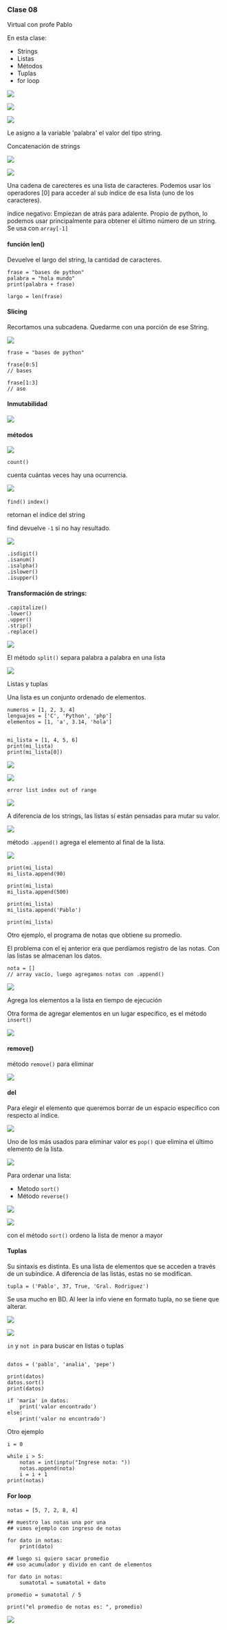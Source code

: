 ### Clase 08
Virtual con profe Pablo

En esta clase:

- Strings
- Listas
- Métodos
- Tuplas
- for loop

![](111-assets/ppt-33-tecnicas.png)

![](111-assets/ppt-34-tecnicas.png)

![](111-assets/ppt-35-tecnicas.png)

Le asigno a la variable 'palabra' el valor del tipo string.

Concatenación de strings

![](111-assets/ppt-36-tecnicas.png)

![](111-assets/ppt-38-tecnicas.png)

Una cadena de carecteres es una lista de caracteres. Podemos usar los operadores [0] para acceder al sub índice de esa lista (uno de los caracteres).

índice negativo: Empiezan de atrás para adalente. Propio de python, lo podemos usar principalmente para obtener el último número de un string. Se usa con `array[-1]`

#### función len()
Devuelve el largo del string, la cantidad de caracteres.

```
frase = "bases de python"
palabra = "hola mundo"
print(palabra + frase)

largo = len(frase)

```

#### Slicing
Recortamos una subcadena. Quedarme con una porción de ese String.

![](111-assets/ppt-39-tecnicas.png)

```
frase = "bases de python"

frase[0:5]
// bases

frase[1:3]
// ase

```

#### Inmutabilidad

![](111-assets/ppt-40-tecnicas.png)

#### métodos
![](111-assets/ppt-41-tecnicas.png)

`count()`

cuenta cuántas veces hay una ocurrencia.

![](111-assets/ppt-42-tecnicas.png)

`find()`
`index()`

retornan el índice del string

find devuelve `-1` si no hay resultado.

![](111-assets/ppt-43-tecnicas.png)

```
.isdigit()
.isanum()
.isalpha()
.islower()
.isupper()

```

#### Transformación de strings:

```
.capitalize()
.lower()
.upper()
.strip()
.replace()

```

![](111-assets/ppt-44-tecnicas.png)

El método `split()` separa palabra a palabra en una lista

![](111-assets/ppt-45-tecnicas.png)


Listas y tuplas

Una lista es un conjunto ordenado de elementos.

```
numeros = [1, 2, 3, 4]
lenguajes = ['C', 'Python', 'php']
elementos = [1, 'a', 3.14, 'hola']


mi_lista = [1, 4, 5, 6]
print(mi_lista)
print(mi_lista[0])

```

![](111-assets/ppt-46-tecnicas.png)

![](111-assets/ppt-47-tecnicas.png)

`error list index out of range`

![](111-assets/ppt-48-tecnicas.png)

A diferencia de los strings, las listas sí están pensadas para mutar su valor.

![](111-assets/ppt-49-tecnicas.png)

método `.append()` agrega el elemento al final de la lista.

![](111-assets/ppt-50-tecnicas.png)

```
print(mi_lista)
mi_lista.append(90)

print(mi_lista)
mi_lista.append(500)

print(mi_lista)
mi_lista.append('Pablo')

print(mi_lista)
```

Otro ejemplo, el programa de notas que obtiene su promedio.

El problema con el ej anterior era que perdíamos registro de las notas. Con las listas se almacenan los datos.

```
nota = []
// array vacío, luego agregamos notas con .append()

```

![](111-assets/ppt-52-tecnicas.png)

Agrega los elementos a la lista en tiempo de ejecución

Otra forma de agregar elementos en un lugar específico, es el método `insert()`

![](111-assets/ppt-53-tecnicas.png)

#### remove()

método `remove()` para eliminar

![](111-assets/ppt-54-tecnicas.png)

#### del

Para elegir el elemento que queremos borrar de un espacio específico con respecto al índice.

![](111-assets/ppt-55-tecnicas.png)

Uno de los más usados para eliminar valor es `pop()` que elimina el último elemento de la lista.

![](111-assets/ppt-56-tecnicas.png)

Para ordenar una lista:

- Metodo `sort()`
- Método `reverse()`

![](111-assets/ppt-57-tecnicas.png)

![](111-assets/ppt-58-tecnicas.png)

con el método `sort()` ordeno la lista de menor a mayor

#### Tuplas
Su sintaxis es distinta. Es una lista de elementos que se acceden a través de un subíndice. A diferencia de las listas, estas no se modifican.

`tupla = ('Pablo', 37, True, 'Gral. Rodriguez')`

Se usa mucho en BD. Al leer la info viene en formato tupla, no se tiene que alterar.

![](111-assets/ppt-59-tecnicas.png)

![](111-assets/ppt-60-tecnicas.png)

`in` y `not in` para buscar en listas o tuplas

```

datos = ('pablo', 'analia', 'pepe')

print(datos)
datos.sort()
print(datos)

if 'maria' in datos:
	print('valor encontrado')
else:
	print('valor no encontrado')

```

Otro ejemplo

```
i = 0

while i > 5:
	notas = int(inptu("Ingrese nota: "))
	notas.append(nota)
	i = i + 1
print(notas)

```

#### For loop

```
notas = [5, 7, 2, 8, 4]

## muestro las notas una por una 
## vimos ejemplo con ingreso de notas

for dato in notas:
	print(dato)

## luego si quiero sacar promedio
## uso acumulador y divido en cant de elementos

for dato in notas:
	sumatotal = sumatotal + dato

promedio = sumatotal / 5

print("el promedio de notas es: ", promedio)

```

![](111-assets/ppt-62-tecnicas.png)